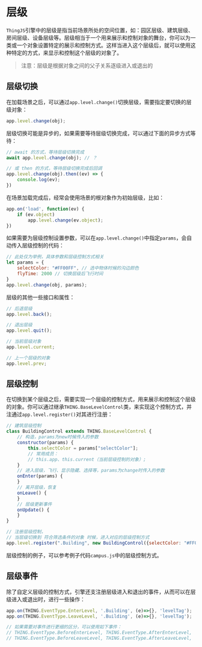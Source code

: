 # 层级

`ThingJS`引擎中的层级是指当前场景所处的空间位置，如：园区层级、建筑层级、房间层级、设备层级等。层级相当于一个用来展示和控制对象的舞台，你可以为一类或一个对象设置特定的展示和控制方式。这样当进入这个层级后，就可以使用这种特定的方式，来显示和控制这个层级的对象了。

> 注意：层级是根据对象之间的父子关系逐级进入或退出的

## 层级切换

在加载场景之后，可以通过`app.level.change()`切换层级，需要指定要切换的层级对象：
```javascript
app.level.change(obj);
```

层级切换可能是异步的，如果需要等待层级切换完成，可以通过下面的异步方式等待：
```javascript
// await 的方式，等待层级切换完成
await app.level.change(obj); // ？

// 或 then 的方式，等待层级切换完成后回调
app.level.change(obj).then((ev) => {
    console.log(ev);
})
```

在场景加载完成后，经常会使用场景的根对象作为初始层级，比如：
```javascript
app.on('load', function(ev) {
    if (ev.object)
        app.level.change(ev.object);
})
```

如果需要为层级控制设置参数，可以在`app.level.change()`中指定`params`，会自动传入层级控制的代码：
```javascript
// 此处仅为举例，具体参数和层级控制方式相关
let params = {
    selectColor: "#FF00FF", // 选中物体时候的沟边颜色
    flyTime: 2000 // 切换层级后飞行时间
}
app.level.change(obj, params);
```

层级的其他一些接口和属性：
```javascript
// 后退层级
app.level.back();

// 退出层级
app.level.quit();

// 当前层级对象
app.level.current;

// 上一个层级的对象
app.level.prev;
```

## 层级控制

在切换到某个层级之后，需要实现一个层级的控制方式，用来展示和控制这个层级的对象。你可以通过继承`THING.BaseLevelControl`类，来实现这个控制方式，并注通过`app.level.register()`对其进行注册：

```javascript
// 建筑层级控制
class BuildingControl extends THING.BaseLevelControl {
    // 构造，params为new时候传入的参数
    constructor(params) {
        this.selectColor = params["selectColor"];
        // 常用成员：
        // this.app、this.current（当前层级控制的对象）;
    }
    // 进入层级，飞行、显示隐藏、选择等，params为change时传入的参数
    onEnter(params) {
    }
    // 离开层级，恢复
    onLeave() {
    }
    // 层级更新事件
    onUpdate() {
    }
}

// 注册层级控制，
// 当层级切换到 符合筛选条件的对象 时候，进入对应的层级控制方式
app.level.register(".Building", new BuildingControl({selectColor: "#FF00FF"}));
```

层级控制的例子，可以参考例子代码`campus.js`中的层级控制方式。

## 层级事件
除了自定义层级的控制方式，引擎还支注册层级进入和退出的事件，从而可以在层级进入或退出时，进行一些操作：
```javascript
app.on(THING.EventType.EnterLevel, '.Building', (e)=>{}, 'levelTag');
app.on(THING.EventType.LeaveLevel, '.Building', (e)=>{}, 'levelTag');

// 如果需要对事件进行更细的区分，可以使用如下事件：
// THING.EventType.BeforeEnterLevel, THING.EventType.AfterEnterLevel,
// THING.EventType.BeforeLeaveLevel, THING.EventType.AfterLeaveLevel,
```

